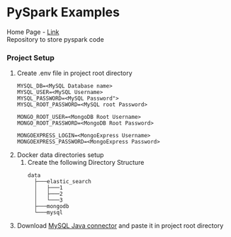 # PySpark Examples
Home Page - [Link](http://ameyk.me/pySparkExamples/) <br>
Repository to store pyspark code

### Project Setup

1. Create .env file in project root directory
   ```
   MYSQL_DB=<MySQL Database name>
   MYSQL_USER=<MySQL Username>
   MYSQL_PASSWORD=<MySQL Password">
   MYSQL_ROOT_PASSWORD=<MySQL root Password>
   
   MONGO_ROOT_USER=<MongoDB Root Username>
   MONGO_ROOT_PASSWORD=<MongoDB Root Password>
   
   MONGOEXPRESS_LOGIN=<MongoExpress Username>
   MONGOEXPRESS_PASSWORD=<MongoExpress Password>
   ```
2. Docker data directories setup <br>
   1. Create the following Directory Structure
      ```
      data
        ├───elastic_search
        │   ├───1
        │   ├───2
        │   └───3
        ├───mongodb
        └───mysql
      ```
3. Download [MySQL Java connector](https://search.maven.org/artifact/mysql/mysql-connector-java/8.0.27/jar) and paste it in project root directory